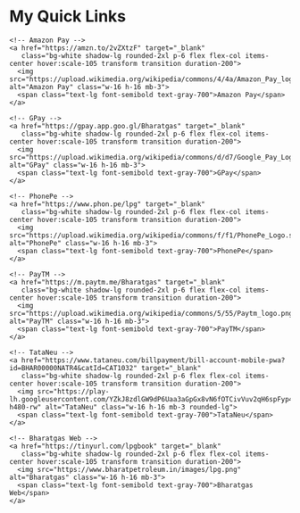 <!DOCTYPE html>
<html lang="en">
<head>
  <meta charset="UTF-8">
  <meta name="viewport" content="width=device-width, initial-scale=1.0">
  <title>Payment Link for Bharatgas Booking</title>
  <script src="https://cdn.tailwindcss.com"></script>
</head>
<body class="bg-gray-100 min-h-screen flex flex-col items-center justify-center p-6">
  
  <h1 class="text-3xl font-bold mb-8 text-gray-800">My Quick Links</h1>
  
  <div class="grid grid-cols-2 md:grid-cols-3 gap-6 w-full max-w-3xl">
    
    <!-- Amazon Pay -->
    <a href="https://amzn.to/2vZXtzF" target="_blank" 
       class="bg-white shadow-lg rounded-2xl p-6 flex flex-col items-center hover:scale-105 transform transition duration-200">
      <img src="https://upload.wikimedia.org/wikipedia/commons/4/4a/Amazon_Pay_logo.svg" alt="Amazon Pay" class="w-16 h-16 mb-3">
      <span class="text-lg font-semibold text-gray-700">Amazon Pay</span>
    </a>

    <!-- GPay -->
    <a href="https://gpay.app.goo.gl/Bharatgas" target="_blank" 
       class="bg-white shadow-lg rounded-2xl p-6 flex flex-col items-center hover:scale-105 transform transition duration-200">
      <img src="https://upload.wikimedia.org/wikipedia/commons/d/d7/Google_Pay_Logo.svg" alt="GPay" class="w-16 h-16 mb-3">
      <span class="text-lg font-semibold text-gray-700">GPay</span>
    </a>

    <!-- PhonePe -->
    <a href="https://www.phon.pe/lpg" target="_blank" 
       class="bg-white shadow-lg rounded-2xl p-6 flex flex-col items-center hover:scale-105 transform transition duration-200">
      <img src="https://upload.wikimedia.org/wikipedia/commons/f/f1/PhonePe_Logo.svg" alt="PhonePe" class="w-16 h-16 mb-3">
      <span class="text-lg font-semibold text-gray-700">PhonePe</span>
    </a>

    <!-- PayTM -->
    <a href="https://m.paytm.me/Bharatgas" target="_blank" 
       class="bg-white shadow-lg rounded-2xl p-6 flex flex-col items-center hover:scale-105 transform transition duration-200">
      <img src="https://upload.wikimedia.org/wikipedia/commons/5/55/Paytm_logo.png" alt="PayTM" class="w-16 h-16 mb-3">
      <span class="text-lg font-semibold text-gray-700">PayTM</span>
    </a>

    <!-- TataNeu -->
    <a href="https://www.tataneu.com/billpayment/bill-account-mobile-pwa?id=BHAR00000NATR4&catId=CAT1032" target="_blank" 
       class="bg-white shadow-lg rounded-2xl p-6 flex flex-col items-center hover:scale-105 transform transition duration-200">
      <img src="https://play-lh.googleusercontent.com/YZkJ8zdlGW9dP6Uaa3aGpGx8vN6fOTCivVuv2qH6spFyp4d7S5U1IBvnKKmKx8GwbA=w240-h480-rw" alt="TataNeu" class="w-16 h-16 mb-3 rounded-lg">
      <span class="text-lg font-semibold text-gray-700">TataNeu</span>
    </a>

    <!-- Bharatgas Web -->
    <a href="https://tinyurl.com/lpgbook" target="_blank" 
       class="bg-white shadow-lg rounded-2xl p-6 flex flex-col items-center hover:scale-105 transform transition duration-200">
      <img src="https://www.bharatpetroleum.in/images/lpg.png" alt="Bharatgas" class="w-16 h-16 mb-3">
      <span class="text-lg font-semibold text-gray-700">Bharatgas Web</span>
    </a>
    
  </div>

</body>
</html>
